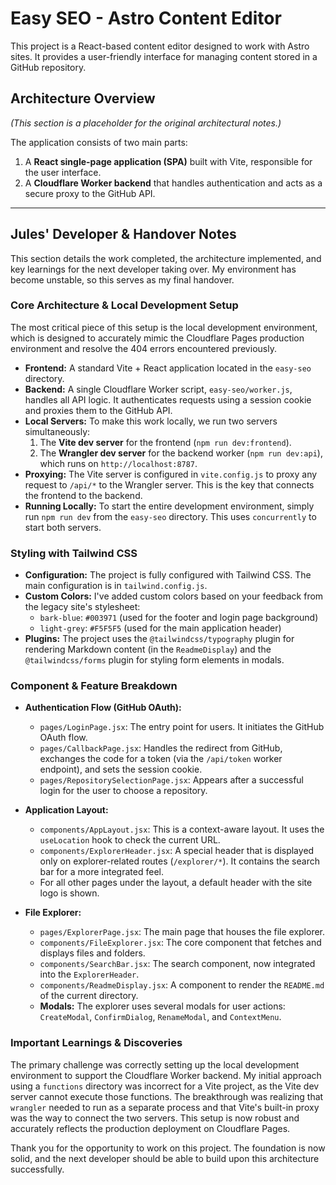 # Easy SEO - Astro Content Editor

This project is a React-based content editor designed to work with Astro sites. It provides a user-friendly interface for managing content stored in a GitHub repository.

## Architecture Overview

*(This section is a placeholder for the original architectural notes.)*

The application consists of two main parts:
1.  A **React single-page application (SPA)** built with Vite, responsible for the user interface.
2.  A **Cloudflare Worker backend** that handles authentication and acts as a secure proxy to the GitHub API.

---

## Jules' Developer & Handover Notes

This section details the work completed, the architecture implemented, and key learnings for the next developer taking over. My environment has become unstable, so this serves as my final handover.

### Core Architecture & Local Development Setup

The most critical piece of this setup is the local development environment, which is designed to accurately mimic the Cloudflare Pages production environment and resolve the 404 errors encountered previously.

*   **Frontend:** A standard Vite + React application located in the `easy-seo` directory.
*   **Backend:** A single Cloudflare Worker script, `easy-seo/worker.js`, handles all API logic. It authenticates requests using a session cookie and proxies them to the GitHub API.
*   **Local Servers:** To make this work locally, we run two servers simultaneously:
    1.  The **Vite dev server** for the frontend (`npm run dev:frontend`).
    2.  The **Wrangler dev server** for the backend worker (`npm run dev:api`), which runs on `http://localhost:8787`.
*   **Proxying:** The Vite server is configured in `vite.config.js` to proxy any request to `/api/*` to the Wrangler server. This is the key that connects the frontend to the backend.
*   **Running Locally:** To start the entire development environment, simply run `npm run dev` from the `easy-seo` directory. This uses `concurrently` to start both servers.

### Styling with Tailwind CSS

*   **Configuration:** The project is fully configured with Tailwind CSS. The main configuration is in `tailwind.config.js`.
*   **Custom Colors:** I've added custom colors based on your feedback from the legacy site's stylesheet:
    *   `bark-blue`: `#003971` (used for the footer and login page background)
    *   `light-grey`: `#F5F5F5` (used for the main application header)
*   **Plugins:** The project uses the `@tailwindcss/typography` plugin for rendering Markdown content (in the `ReadmeDisplay`) and the `@tailwindcss/forms` plugin for styling form elements in modals.

### Component & Feature Breakdown

*   **Authentication Flow (GitHub OAuth):**
    *   `pages/LoginPage.jsx`: The entry point for users. It initiates the GitHub OAuth flow.
    *   `pages/CallbackPage.jsx`: Handles the redirect from GitHub, exchanges the code for a token (via the `/api/token` worker endpoint), and sets the session cookie.
    *   `pages/RepositorySelectionPage.jsx`: Appears after a successful login for the user to choose a repository.

*   **Application Layout:**
    *   `components/AppLayout.jsx`: This is a context-aware layout. It uses the `useLocation` hook to check the current URL.
    *   `components/ExplorerHeader.jsx`: A special header that is displayed only on explorer-related routes (`/explorer/*`). It contains the search bar for a more integrated feel.
    *   For all other pages under the layout, a default header with the site logo is shown.

*   **File Explorer:**
    *   `pages/ExplorerPage.jsx`: The main page that houses the file explorer.
    *   `components/FileExplorer.jsx`: The core component that fetches and displays files and folders.
    *   `components/SearchBar.jsx`: The search component, now integrated into the `ExplorerHeader`.
    *   `components/ReadmeDisplay.jsx`: A component to render the `README.md` of the current directory.
    *   **Modals:** The explorer uses several modals for user actions: `CreateModal`, `ConfirmDialog`, `RenameModal`, and `ContextMenu`.

### Important Learnings & Discoveries

The primary challenge was correctly setting up the local development environment to support the Cloudflare Worker backend. My initial approach using a `functions` directory was incorrect for a Vite project, as the Vite dev server cannot execute those functions. The breakthrough was realizing that `wrangler` needed to run as a separate process and that Vite's built-in proxy was the way to connect the two servers. This setup is now robust and accurately reflects the production deployment on Cloudflare Pages.

Thank you for the opportunity to work on this project. The foundation is now solid, and the next developer should be able to build upon this architecture successfully.
